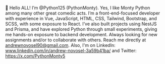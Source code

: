 👋 Hello ALL! I’m @Python125 (PythonMonty). Yes, I like Monty Python among many other great comedic acts. I’m a front-end-focused developer with experience in Vue, JavaScript, HTML, CSS, Tailwind, Bootstrap, and SCSS, with some exposure to React. I’ve also built projects using NestJS and Prisma, and have explored Python through small experiments, giving me hands-on exposure to backend development. Always looking for new assignments and/or to collaborate with others. Reach me directly at andrewnovosel90@gmail.com. Also, I'm on LinkedIn: www.linkedin.com/in/andrew-novosel-3a59b41ba/ and Twitter: https://x.com/PythonMonty5

<!---
Python125/Python125 is a ✨ special ✨ repository because its `README.md` (this file) appears on your GitHub profile.
You can click the Preview link to take a look at your changes.
--->
